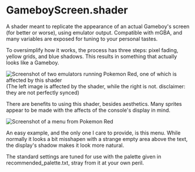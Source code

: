 # GameboyScreen.shader
 A shader meant to replicate the appearance of an actual Gameboy's screen (for better or worse), using emulator output.
 Compatible with mGBA, and many variables are exposed for tuning to your personal tastes.
 
 To oversimplify how it works, the process has three steps: pixel fading, yellow grids, and blue shadows.
 This results in something that actually looks like a Gameboy.
 
 ![Screenshot of two emulators running Pokemon Red, one of which is affected by this shader](https://i.imgur.com/gdZWP0s.png)
 (The left image is affected by the shader, while the right is not. disclaimer: they are not perfectly synced)
 
 There are benefits to using this shader, besides aesthetics. Many sprites appear to be made with the affects of the console's display in mind.
 
 ![Screenshot of a menu from Pokemon Red](https://i.imgur.com/PyPCyam.png)
 
 An easy example, and the only one I care to provide, is this menu. While normally it looks a bit misshapen with a strange empty area above the text, the display's shadow makes it look more natural.

The standard settings are tuned for use with the palette given in recommended_palette.txt, stray from it at your own peril.
